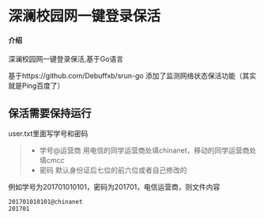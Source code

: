 # 深澜校园网一键登录保活

#### 介绍
深澜校园网一键登录保活,基于Go语言

基于https://github.com/Debuffxb/srun-go
添加了监测网络状态保活功能（其实就是Ping百度了）
## 保活需要保持运行
user.txt里面写学号和密码
> * 学号@运营商 用电信的同学运营商处填chinanet，移动的同学运营商处填cmcc
> * 密码 默认身份证后七位的前六位或者自己修改的

例如学号为201701010101，密码为201701，电信运营商，则文件内容
```
201701010101@chinanet
201701
```
